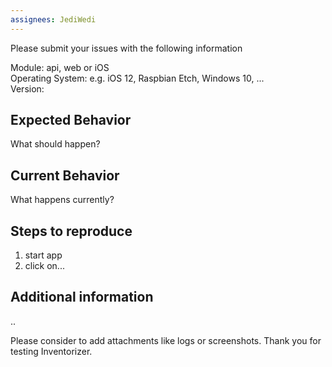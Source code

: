```yaml
---
assignees: JediWedi
---
```

Please submit your issues with the following information
 
Module: api, web or iOS  
Operating System: e.g. iOS 12, Raspbian Etch, Windows 10, ...   
Version:

## Expected Behavior
What should happen?

## Current Behavior
What happens currently?

## Steps to reproduce
1. start app
2. click on...

## Additional information
..


Please consider to add attachments like logs or screenshots.
Thank you for testing Inventorizer.
